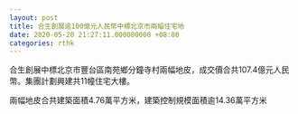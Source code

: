 ```yaml
---
layout: post
title: 合生創展逾100億元人民幣中標北京市兩幅住宅地
date: 2020-05-20 21:27:11.000000000 +08:00
categories: rthk
---
```


合生創展中標北京市豐台區南苑鄉分鐘寺村兩幅地皮，成交價合共107.4億元人民幣。集團計劃興建共11幢住宅大樓。

兩幅地皮合共建築面積4.76萬平方米，建築控制規模面積逾14.36萬平方米
